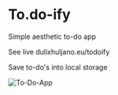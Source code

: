 # To.do-ify
 Simple aesthetic to-do app
 
 See live dulixhuljano.eu/todoify
 
 Save to-do's into local storage
 
![To-Do-App](https://user-images.githubusercontent.com/60512956/137230601-f680aa1a-85cf-4918-8c43-4704b74746e3.png)
